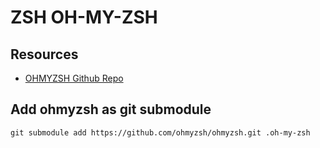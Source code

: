 # ZSH OH-MY-ZSH

## Resources

- [OHMYZSH Github Repo](https://github.com/ohmyzsh/ohmyzsh)

## Add ohmyzsh as git submodule

```console
git submodule add https://github.com/ohmyzsh/ohmyzsh.git .oh-my-zsh
```

